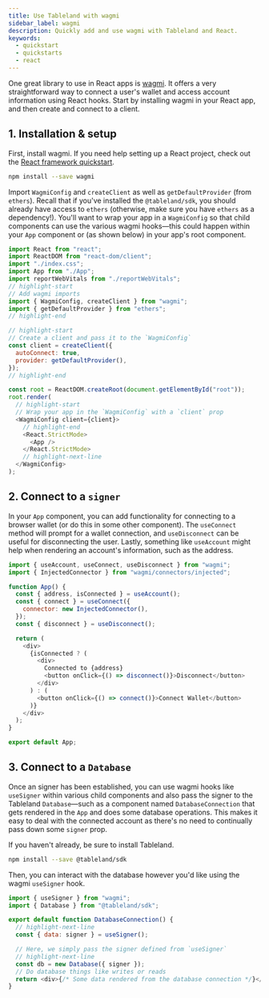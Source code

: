 ```yaml
---
title: Use Tableland with wagmi
sidebar_label: wagmi
description: Quickly add and use wagmi with Tableland and React.
keywords:
  - quickstart
  - quickstarts
  - react
---
```


One great library to use in React apps is [wagmi](https://wagmi.sh/). It offers a very straightforward way to connect a user's wallet and access account information using React hooks. Start by installing wagmi in your React app, and then create and connect to a client.

## 1. Installation & setup

First, install wagmi. If you need help setting up a React project, check out the [React framework quickstart](reactjs).

```bash npm2yarn
npm install --save wagmi
```

Import `WagmiConfig` and `createClient` as well as `getDefaultProvider` (from `ethers`). Recall that if you've installed the `@tableland/sdk`, you should already have access to `ethers` (otherwise, make sure you have `ethers` as a dependency!). You'll want to wrap your app in a `WagmiConfig` so that child components can use the various wagmi hooks—this could happen within your `App` component or (as shown below) in your app's root component.

```js title="src/index.js"
import React from "react";
import ReactDOM from "react-dom/client";
import "./index.css";
import App from "./App";
import reportWebVitals from "./reportWebVitals";
// highlight-start
// Add wagmi imports
import { WagmiConfig, createClient } from "wagmi";
import { getDefaultProvider } from "ethers";
// highlight-end

// highlight-start
// Create a client and pass it to the `WagmiConfig`
const client = createClient({
  autoConnect: true,
  provider: getDefaultProvider(),
});
// highlight-end

const root = ReactDOM.createRoot(document.getElementById("root"));
root.render(
  // highlight-start
  // Wrap your app in the `WagmiConfig` with a `client` prop
  <WagmiConfig client={client}>
    // highlight-end
    <React.StrictMode>
      <App />
    </React.StrictMode>
    // highlight-next-line
  </WagmiConfig>
);
```

## 2. Connect to a `signer`

In your `App` component, you can add functionality for connecting to a browser wallet (or do this in some other component). The `useConnect` method will prompt for a wallet connection, and `useDisconnect` can be useful for disconnecting the user. Lastly, something like `useAccount` might help when rendering an account's information, such as the address.

```js title="src/App.js"
import { useAccount, useConnect, useDisconnect } from "wagmi";
import { InjectedConnector } from "wagmi/connectors/injected";

function App() {
  const { address, isConnected } = useAccount();
  const { connect } = useConnect({
    connector: new InjectedConnector(),
  });
  const { disconnect } = useDisconnect();

  return (
    <div>
      {isConnected ? (
        <div>
          Connected to {address}
          <button onClick={() => disconnect()}>Disconnect</button>
        </div>
      ) : (
        <button onClick={() => connect()}>Connect Wallet</button>
      )}
    </div>
  );
}

export default App;
```

## 3. Connect to a `Database`

Once an signer has been established, you can use wagmi hooks like `useSigner` within various child components and also pass the signer to the Tableland `Database`—such as a component named `DatabaseConnection` that gets rendered in the `App` and does some database operations. This makes it easy to deal with the connected account as there's no need to continually pass down some `signer` prop.

If you haven't already, be sure to install Tableland.

```bash npm2yarn
npm install --save @tableland/sdk
```

Then, you can interact with the database however you'd like using the wagmi `useSigner` hook.

```js title="src/DatabaseConnection.js"
import { useSigner } from "wagmi";
import { Database } from "@tableland/sdk";

export default function DatabaseConnection() {
  // highlight-next-line
  const { data: signer } = useSigner();

  // Here, we simply pass the signer defined from `useSigner`
  // highlight-next-line
  const db = new Database({ signer });
  // Do database things like writes or reads
  return <div>{/* Some data rendered from the database connection */}</div>;
}
```
